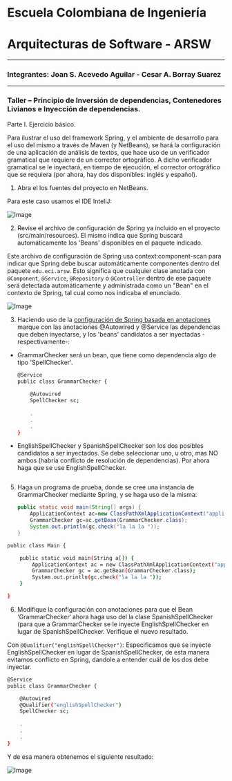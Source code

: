 # Escuela Colombiana de Ingeniería
# Arquitecturas de Software - ARSW

---

### Integrantes: Joan S. Acevedo Aguilar - Cesar A. Borray Suarez

---

### Taller – Principio de Inversión de dependencias, Contenedores Livianos e Inyección de dependencias.

Parte I. Ejercicio básico.

Para ilustrar el uso del framework Spring, y el ambiente de desarrollo para el uso del mismo a través de Maven (y NetBeans), se hará la configuración de una aplicación de análisis de textos, que hace uso de un verificador gramatical que requiere de un corrector ortográfico. A dicho verificador gramatical se le inyectará, en tiempo de ejecución, el corrector ortográfico que se requiera (por ahora, hay dos disponibles: inglés y español).

1. Abra el los fuentes del proyecto en NetBeans.

Para este caso usamos el IDE InteliJ:

![Image](https://github.com/user-attachments/assets/df5308ca-9b78-43ad-b422-343427bfc590)

2. Revise el archivo de configuración de Spring ya incluido en el proyecto (src/main/resources). El mismo indica que Spring buscará automáticamente los 'Beans' disponibles en el paquete indicado.

Este archivo de configuración de Spring usa context:component-scan para indicar que Spring debe buscar automáticamente componentes dentro del paquete `edu.eci.arsw`. Esto significa que cualquier clase anotada con `@Component`, `@Service`, `@Repository` o  `@Controller` dentro de ese paquete será detectada automáticamente y administrada como un "Bean" en el contexto de Spring, tal cual como nos indicaba el enunciado.

![Image](https://github.com/user-attachments/assets/20e81da1-d944-4448-a205-053b31adc388)

3. Haciendo uso de la [configuración de Spring basada en anotaciones](https://docs.spring.io/spring-boot/docs/current/reference/html/using-boot-spring-beans-and-dependency-injection.html) marque con las anotaciones @Autowired y @Service las dependencias que deben inyectarse, y los 'beans' candidatos a ser inyectadas -respectivamente-:

* GrammarChecker será un bean, que tiene como dependencia algo de tipo 'SpellChecker'.
	


   ```sh
   @Service
   public class GrammarChecker {
	   
	   @Autowired
	   SpellChecker sc;
		   
	   .
	   .
	   .
   }
   ```

* EnglishSpellChecker y SpanishSpellChecker son los dos posibles candidatos a ser inyectados. Se debe seleccionar uno, u otro, mas NO ambos (habría conflicto de resolución de dependencias). Por ahora haga que se use EnglishSpellChecker.
 
```sh

```

5.	Haga un programa de prueba, donde se cree una instancia de GrammarChecker mediante Spring, y se haga uso de la misma:

	```java
	public static void main(String[] args) {
		ApplicationContext ac=new ClassPathXmlApplicationContext("applicationContext.xml");
		GrammarChecker gc=ac.getBean(GrammarChecker.class);
		System.out.println(gc.check("la la la "));
	}
	```
	
```sh
public class Main {

    public static void main(String a[]) {
        ApplicationContext ac = new ClassPathXmlApplicationContext("applicationContext.xml");
        GrammarChecker gc = ac.getBean(GrammarChecker.class);
        System.out.println(gc.check("la la la "));
    }

}
```

6.	Modifique la configuración con anotaciones para que el Bean ‘GrammarChecker‘ ahora haga uso del  la clase SpanishSpellChecker (para que a GrammarChecker se le inyecte EnglishSpellChecker en lugar de  SpanishSpellChecker. Verifique el nuevo resultado.

Con `@Qualifier("englishSpellChecker")`: Especificamos que se inyecte EnglishSpellChecker en lugar de SpanishSpellChecker, de esta manera evitamos conflicto en Spring, dandole a entender cuál de los dos debe inyectar.

```sh
@Service
public class GrammarChecker {

	@Autowired
	@Qualifier("englishSpellChecker")
	SpellChecker sc;
	
	.
	.
	.
}
```

Y de esa manera obtenemos el siguiente resultado:

![Image](https://github.com/user-attachments/assets/5762de4b-2028-4702-9efc-9e123a56d1b0)